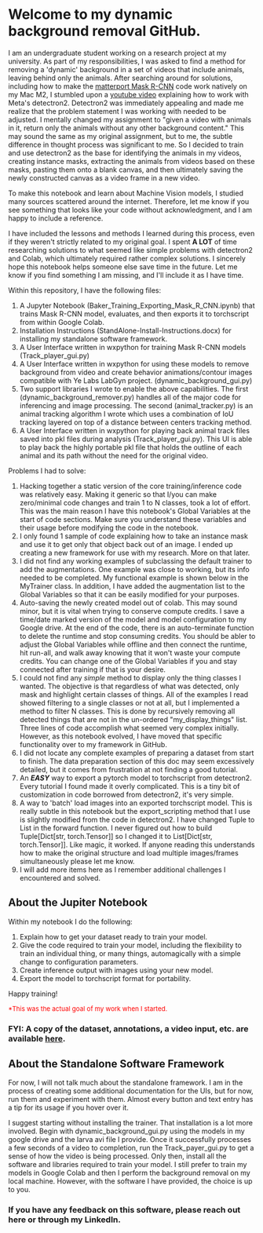 # Welcome to my dynamic background removal GitHub. 
 
I am an undergraduate student working on a research project at my university. As part of my responsibilities, I was asked to find a method for removing a 'dynamic' background in a set of videos that include animals, leaving behind only the animals. After searching around for solutions, including how to make the [matterport Mask R-CNN](https://github.com/matterport/Mask_RCNN) code work natively on my Mac M2, I stumbled upon a [youtube video](https://www.youtube.com/watch?v=9a_Z14M-msc) explaining how to work with Meta's detectron2. Detectron2 was immediately appealing and made me realize that the problem statement I was working with needed to be adjusted. I mentally changed my assignment to "given a video with animals in it, return only the animals without any other background content." This may sound the same as my original assignment, but to me, the subtle difference in thought process was significant to me. So I decided to train and use detectron2 as the base for identifying the animals in my videos, creating instance masks, extracting the animals from videos based on these masks, pasting them onto a blank canvas, and then ultimately saving the newly constructed canvas as a video frame in a new video. 


To make this notebook and learn about Machine Vision models, I studied many sources scattered around the internet. Therefore, let me know if you see something that looks like your code without acknowledgment, and I am happy to include a reference.


I have included the lessons and methods I learned during this process, even if they weren't strictly related to my original goal. I spent **A LOT** of time researching solutions to what seemed like simple problems with detectron2 and Colab, which ultimately required rather complex solutions. I sincerely hope this notebook helps someone else save time in the future. Let me know if you find something I am missing, and I'll include it as I have time.


Within this repository, I have the following files:

1. A Jupyter Notebook (Baker_Training_Exporting_Mask_R_CNN.ipynb) that trains Mask R-CNN model, evaluates, and then exports it to torchscript from within Google Colab.
2. Installation Instructions (StandAlone-Install-Instructions.docx) for installing my standalone software framework.
3. A User Interface written in wxpython for training Mask R-CNN models (Track_player_gui.py)
4. A User Interface written in wxpython for using these models to remove background from video and create behavior animations/contour images compatible with Ye Labs LabGyn project. (dynamic_background_gui.py)
5. Two support libraries I wrote to enable the above capabilities. The first (dynamic_background_remover.py) handles all of the major code for inferencing and image processing. The second (animal_tracker.py) is an animal tracking algorithm I wrote which uses a combination of IoU tracking layered on top of a distance between centers tracking method.
6. A User Interface written in wxpython for playing back animal track files saved into pkl files during analysis (Track_player_gui.py). This UI is able to play back the highly portable pkl file that holds the outline of each animal and its path without the need for the original video.




Problems I had to solve:
1. Hacking together a static version of the core training/inference code was relatively easy. Making it generic so that I/you can make zero/minimal code changes and train 1 to N classes, took a lot of effort. This was the main reason I have this notebook's Global Variables at the start of code sections. Make sure you understand these variables and their usage before modifying the code in the notebook.
2. I only found 1 sample of code explaining how to take an instance mask and use it to get only that object back out of an image. I ended up creating a new framework for use with my research. More on that later.
3. I did not find any working examples of subclassing the default trainer to add the augmentations. One example was close to working, but its info needed to be completed. My functional example is shown below in the MyTrainer class. In addition, I have added the augmentation list to the Global Variables so that it can be easily modified for your purposes.
4. Auto-saving the newly created model out of colab. This may sound minor, but it is vital when trying to conserve compute credits. I save a time/date marked version of the model and model configuration to my Google drive. At the end of the code, there is an auto-terminate function to delete the runtime and stop consuming credits. You should be abler to adjust the Global Variables while offline and then connect the runtime, hit run-all, and walk away knowing that it won't waste your compute credits. You can change one of the Global Variables if you and stay connected after training if that is your desire.
5. I could not find any *simple* method to display only the thing classes I wanted. The objective is that regardless of what was detected, only mask and highlight certain classes of things. All of the examples I read showed filtering to a single classes or not at all, but I implemented a method to filter N classes. This is done by recursively removing all detected things that are not in the un-ordered "my_display_things" list. Three lines of code accomplish what seemed very complex initially. However, as this notebook evolved, I have moved that specific functionality over to my framework in GitHub. 
6. I did not locate any complete examples of preparing a dataset from start to finish. The data preparation section of this doc may seem excessively detailed, but it comes from frustration at not finding a good tutorial.
7. An ***EASY*** way to export a pytorch model to torchscript from detectron2. Every tutorial I found made it overly complicated. This is a tiny bit of customization in code borrowed from detectron2, it's very simple.
8. A way to 'batch' load images into an exported torchscript model. This is really subtle in this notebook but the export_scripting method that I use is slightly modified from the code in detectron2. I have changed Tuple to List in the forward function.  I never figured out how to build Tuple[Dict[str, torch.Tensor]] so I changed it to List[Dict[str, torch.Tensor]]. Like magic, it worked. If anyone reading this understands how to make the original structure and load multiple images/frames simultaneously please let me know.  
9. I will add more items here as I remember additional challenges I encountered and solved. 


## About the Jupiter Notebook

Within my notebook I do the following:


1.  Explain how to get your dataset ready to train your model.
2.  Give the code required to train your model, including the flexibility to train an individual thing, or many things, automagically with a simple change to configuration parameters.
3.  Create inference output with images using your new model.
4.  Export the model to torchscript format for portability.


Happy training!

<font size = '2' color='red'>*This was the actual goal of my work when I started.</font>


### FYI: A copy of the dataset, annotations, a video input, etc. are available [here](https://drive.google.com/drive/folders/1XPPQ7phosdoSiQS7dVN9heVVWOrPkFx5?usp=sharing).




## About the Standalone Software Framework
For now, I will not talk much about the standalone framework.  I am in the process of creating some additional documentation for the UIs, but for now, run them and experiment with them. Almost every button and text entry has a tip for its usage if you hover over it. 

I suggest starting without installing the trainer. That installation is a lot more involved. Begin with dynamic_background_gui.py using the models in my google drive and the larva avi file I provide. Once it successfully processes a few seconds of a video to completion, run the Track_payer_gui.py to get a sense of how the video is being processed. Only then, install all the software and libraries required to train your model. I still prefer to train my models in Google Colab and then I perform the background removal on my local machine. However, with the software I have provided, the choice is up to you. 


### If you have any feedback on this software, please reach out here or through my LinkedIn. 



 
